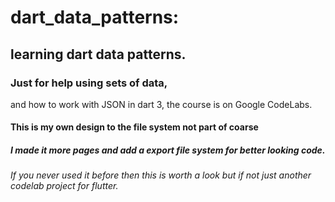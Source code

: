 # dart_data_patterns:

## learning dart data patterns.

### Just for help using sets of data,
and how to work with JSON in dart 3,
the course is on Google CodeLabs.

#### This is my own design to the file system not part of coarse

##### I made it more pages and add a export file system for better looking code.

###### If you never used it before then this is worth a look but if not just another codelab project for flutter.
